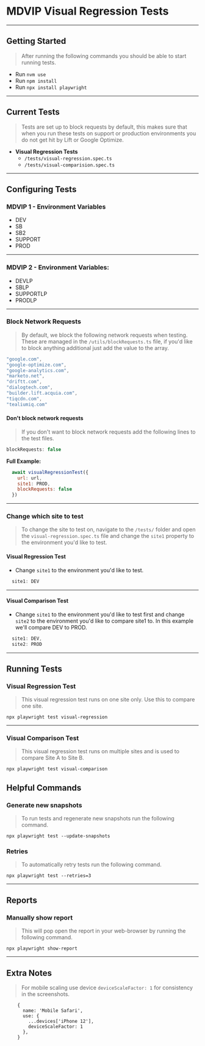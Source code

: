 # MDVIP Visual Regression Tests

---

## Getting Started
> After running the following commands you should be able to start running tests.
- Run `nvm use`
- Run `npm install`
- Run `npx install playwright`

---

## Current Tests
> Tests are set up to block requests by default, this makes sure that when you run these tests on support or production environments you do not get hit by Lift or Google Optimize.

- **Visual Regression Tests**
    - `/tests/visual-regression.spec.ts`
    - `/tests/visual-comparision.spec.ts`

---

## Configuring Tests
### MDVIP 1 - Environment Variables
- DEV
- SB
- SB2
- SUPPORT
- PROD

---

### MDVIP 2 - Environment Variables:
- DEVLP
- SBLP
- SUPPORTLP
- PRODLP

---

### Block Network Requests
> By default, we block the following network requests when testing. These are managed in the `/utils/blockRequests.ts` file, if you'd like to block anything additional just add the value to the array.

```javascript
"google.com",
"google-optimize.com",
"google-analytics.com",
"marketo.net",
"driftt.com",
"dialogtech.com",
"builder.lift.acquia.com",
"tiqcdn.com",
"tealiumiq.com"
```

#### Don't block network requests
> If you don't want to block network requests add the following lines to the test files.

```javascript
blockRequests: false
```

**Full Example:**
```javascript
  await visualRegressionTest({
    url: url,
    site1: PROD,
    blockRequests: false
  })
```

---

### Change which site to test
> To change the site to test on, navigate to the `/tests/` folder and open the `visual-regression.spec.ts` file and change the `site1` property to the environment you'd like to test.

#### Visual Regression Test
- Change `site1` to the environment you'd like to test.
```javascript
  site1: DEV
```

---

#### Visual Comparison Test
- Change `site1` to the environment you'd like to test first and change `site2` to the environment you'd like to compare site1 to. In this example we'll compare DEV to PROD.
```javascript
  site1: DEV,
  site2: PROD
```

---

## Running Tests
### Visual Regression Test
> This visual regression test runs on one site only. Use this to compare one site.
```
npx playwright test visual-regression
```

---
### Visual Comparison Test
> This visual regression test runs on multiple sites and is used to compare Site A to Site B.
```
npx playwright test visual-comparison
```

## Helpful Commands
### Generate new snapshots
> To run tests and regenerate new snapshots run the following command.
```
npx playwright test --update-snapshots
```

### Retries
> To automatically retry tests run the following command.
```
npx playwright test --retries=3
```

---

## Reports

### Manually show report
> This will pop open the report in your web-browser by running the following command.
```
npx playwright show-report
```

---

## Extra Notes
> For mobile scaling use device `deviceScaleFactor: 1` for consistency in the screenshots.
```
    {
      name: 'Mobile Safari',
      use: {
        ...devices['iPhone 12'],
        deviceScaleFactor: 1
      },
    }
```
